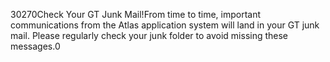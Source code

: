 30270Check Your GT Junk Mail!From time to time, important communications from the Atlas application system will land in your GT junk mail. Please regularly check your junk folder to avoid missing these messages.0